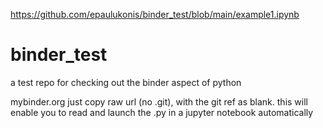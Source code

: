 https://github.com/epaulukonis/binder_test/blob/main/example1.ipynb

# binder_test
a test repo for checking out the binder aspect of python

mybinder.org
just copy raw url (no .git), with the git ref as blank. this will enable you to read and launch the .py in a jupyter notebook automatically
